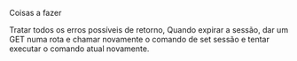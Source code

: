 Coisas a fazer

Tratar todos os erros possíveis de retorno,
Quando expirar a sessão, dar um GET numa rota e chamar novamente o comando de set sessão e tentar executar o comando atual novamente.
